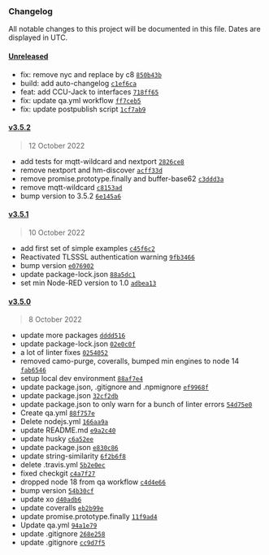 ### Changelog

All notable changes to this project will be documented in this file. Dates are displayed in UTC.

#### [Unreleased](https://github.com/ptweety/node-red-contrib-ccu/compare/v3.5.2...HEAD)

- fix: remove nyc and replace by c8 [`850b43b`](https://github.com/ptweety/node-red-contrib-ccu/commit/850b43b15e82c46cab3b4c5035efd6689980cc4d)
- build: add auto-changelog [`c1ef6ca`](https://github.com/ptweety/node-red-contrib-ccu/commit/c1ef6ca96c9b84b3418b5b830aa53aede1192ddf)
- feat: add CCU-Jack to interfaces [`718ff65`](https://github.com/ptweety/node-red-contrib-ccu/commit/718ff65264463e0a18552536bb0ce7bc3b6c50eb)
- fix: update qa.yml workflow [`ff7ceb5`](https://github.com/ptweety/node-red-contrib-ccu/commit/ff7ceb53ecc3b9b4a9fd81587e8d7f1e1ee8e252)
- fix: update postpublish script [`1cf7ab9`](https://github.com/ptweety/node-red-contrib-ccu/commit/1cf7ab9451d81cfd3976cdc474ccb3c1d527bc18)

#### [v3.5.2](https://github.com/ptweety/node-red-contrib-ccu/compare/v3.5.1...v3.5.2)

> 12 October 2022

- add tests for mqtt-wildcard and nextport [`2826ce8`](https://github.com/ptweety/node-red-contrib-ccu/commit/2826ce8feafc36ca12d05c61c210505ac88c43ab)
- remove nextport and hm-discover [`acff33d`](https://github.com/ptweety/node-red-contrib-ccu/commit/acff33d571d4d637bb86f68fc82c21a7d83264e1)
- remove promise.prototype.finally and buffer-base62 [`c3ddd3a`](https://github.com/ptweety/node-red-contrib-ccu/commit/c3ddd3a8622a167b1a4af1f3233b3c0202d88255)
- remove mqtt-wildcard [`c8153ad`](https://github.com/ptweety/node-red-contrib-ccu/commit/c8153ad3522bc323735a2b541a91ee475a3b1477)
- bump version to 3.5.2 [`6e145a6`](https://github.com/ptweety/node-red-contrib-ccu/commit/6e145a62ae59e3c4e47378744862b91c9b0e8a61)

#### [v3.5.1](https://github.com/ptweety/node-red-contrib-ccu/compare/v3.5.0...v3.5.1)

> 10 October 2022

- add first set of simple examples [`c45f6c2`](https://github.com/ptweety/node-red-contrib-ccu/commit/c45f6c2e1f1522370c2864ed9e3ce96d122b3de4)
- Reactivated TLSSSL authentication warning [`9fb3466`](https://github.com/ptweety/node-red-contrib-ccu/commit/9fb3466d16d640b11cec22ab47fdd62c7a367d3b)
- bump version [`e076902`](https://github.com/ptweety/node-red-contrib-ccu/commit/e076902bb64dba54e4f65c301c75315a1a350c4d)
- update package-lock.json [`88a5dc1`](https://github.com/ptweety/node-red-contrib-ccu/commit/88a5dc1df4fcee609b7d467fa5a433972aafde2e)
- set min Node-RED version to 1.0 [`adbea13`](https://github.com/ptweety/node-red-contrib-ccu/commit/adbea139b1d04eb0c4148034aa2af3a0aa8eb9a3)

#### [v3.5.0](https://github.com/ptweety/node-red-contrib-ccu/compare/v3.4.2...v3.5.0)

> 8 October 2022

- update more packages [`dddd516`](https://github.com/ptweety/node-red-contrib-ccu/commit/dddd516235d97f381dc04e63e94eb422a795cd77)
- update package-lock.json [`02e0c0f`](https://github.com/ptweety/node-red-contrib-ccu/commit/02e0c0f5e302097c95cdb46fdb9e315dd6d470fd)
- a lot of linter fixes [`0254052`](https://github.com/ptweety/node-red-contrib-ccu/commit/0254052e47c94438a681b8b58dc8d90cf7b3bb14)
- removed camo-purge, coveralls, bumped min engines to node 14 [`fab6546`](https://github.com/ptweety/node-red-contrib-ccu/commit/fab65464ec44302dcd4e5ddc3d63430e14f4aa4c)
- setup local dev environment [`88af7e4`](https://github.com/ptweety/node-red-contrib-ccu/commit/88af7e45f17591de76fc7f45ac5682171c7f4b64)
- update package.json, .gitignore and .npmignore [`ef9968f`](https://github.com/ptweety/node-red-contrib-ccu/commit/ef9968f7c024b8c9618235e897a7cf4bac7c71e6)
- update package.json [`32cf2db`](https://github.com/ptweety/node-red-contrib-ccu/commit/32cf2dbf05d94127406bfb5a30dd70fd880fe400)
- update package.json to only warn for a bunch of linter errors [`54d75e0`](https://github.com/ptweety/node-red-contrib-ccu/commit/54d75e0ba3451a12879534d1270174b72133b125)
- Create qa.yml [`88f757e`](https://github.com/ptweety/node-red-contrib-ccu/commit/88f757e78b09ab9944c1c86818dbe6e2693977bb)
- Delete nodejs.yml [`166aa9a`](https://github.com/ptweety/node-red-contrib-ccu/commit/166aa9a564197a8dfb9cbf3f6aa8dc1f5f552ce6)
- update README.md [`e9a2c40`](https://github.com/ptweety/node-red-contrib-ccu/commit/e9a2c40976680a4bcb74c69dbf5d3baec4e133bc)
- update husky [`c6a52ee`](https://github.com/ptweety/node-red-contrib-ccu/commit/c6a52ee8cb9e03e68e3b00a4942cdea631d98ffd)
- update package.json [`e830c86`](https://github.com/ptweety/node-red-contrib-ccu/commit/e830c8625bdb1f0c041ca3d3c407c54a019c048a)
- update string-similarity [`6f2b6f8`](https://github.com/ptweety/node-red-contrib-ccu/commit/6f2b6f8b470f8ed3bfe4fb2fda29752605e549f1)
- delete .travis.yml [`5b2e0ec`](https://github.com/ptweety/node-red-contrib-ccu/commit/5b2e0ecddbb1f8baa52097b95b4474d8539d5afc)
- fixed checkgit [`c4a7f27`](https://github.com/ptweety/node-red-contrib-ccu/commit/c4a7f2716ef89a73be94ecbdbdcbb73c4ddd1475)
- dropped node 18 from qa workflow [`c4d4e66`](https://github.com/ptweety/node-red-contrib-ccu/commit/c4d4e663634fb4d0bea370a3aa5c3f28d1708e3a)
- bump version [`54b30cf`](https://github.com/ptweety/node-red-contrib-ccu/commit/54b30cf414e06f6f1212d16447f5fd7ba2d59b12)
- update xo [`d40adb6`](https://github.com/ptweety/node-red-contrib-ccu/commit/d40adb60494f9366be7e94cf5e1390976cf64fb4)
- update coveralls [`eb2b99e`](https://github.com/ptweety/node-red-contrib-ccu/commit/eb2b99e70f709abcbdfe015040761d5e32516126)
- update promise.prototype.finally [`11f9ad4`](https://github.com/ptweety/node-red-contrib-ccu/commit/11f9ad4c3222168dee3c6ec68bbcb8d848383cbf)
- Update qa.yml [`94a1e79`](https://github.com/ptweety/node-red-contrib-ccu/commit/94a1e7902cac59a969449e5f3f2866a643651205)
- update .gitignore [`268e258`](https://github.com/ptweety/node-red-contrib-ccu/commit/268e258c11a0cf1645ac6e7d36300037320c2714)
- update .gitignore [`cc9d7f5`](https://github.com/ptweety/node-red-contrib-ccu/commit/cc9d7f5aa8c9c3fd23398a95f0eb735610c61e21)
